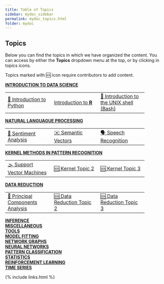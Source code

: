 ```yaml
---
title: Table of Topics
sidebar: mydoc_sidebar
permalink: mydoc_topics.html
folder: mydoc
---
```


## Topics

Below you can find the topics in which we have organized the content. You can access by either the **Topics** dropdown menu at the top, or by clicking in topics icons. 

Topics marked with 🆘 icon require contributors to add content.


[**INTRODUCTION TO DATA SCIENCE**](intro_ds_landing_page.html)

<table style="table-layout: fixed; width: 90%;" >
<tr>
  <td style="width:33%;"><a href="intro_python.html">🐍 Introduction to Python</a></td>
  <td style="width:33%;"><a href="intro_r.html">Introduction to <b>R</b></a></td>
  <td style="width:33%;"><a href="intro_shell.html">🐚 Introduction to the UNIX shell (Bash)</a></td>
</tr>
</table> 

[**NATURAL LANGUAGUE PROCESSING**](nlp_landing_page.html)


<table style="table-layout: fixed; width: 90%;" >
<tr>
  <td style="width:33%;"><a href="sentiment_analysis.html">💌 Sentiment Analysis</a></td>
  <td style="width:33%;"><a href="semantic_vectors.html">✉️ Semantic Vectors</a></td>
  <td style="width:33%;"><a href="speech_recognition.html">🗣️ Speech Recognition</a></td>
</tr>
</table> 


[**KERNEL METHODS IN PATTERN RECOGNITION**](kernel_methods_landing_page.html)

<table style="table-layout: fixed; width: 90%;" >
<tr>
  <td style="width:33%;"><a href="support_vector_machines.html">🌫️ Support Vector Machines</a></td>
  <td style="width:33%;"><a href="kernel_topic_2.html">🆘 Kernel Topic 2</a></td>
  <td style="width:33%;"><a href="kernel_topic_3.html">🆘 Kernel Topic 3</a></td>
</tr>
</table> 


[**DATA REDUCTION**](data_reduction_landing_page.html)

<table style="table-layout: fixed; width: 90%;" >
<tr>
  <td style="width:33%;"><a href="pca.htmll">🔩 Principal Components Analysis</a></td>
  <td style="width:33%;"><a href="data_reduction_2.html">🆘 Data Reduction Topic 2</a></td>
  <td style="width:33%;"><a href="data_reduction_3.html">🆘 Data Reduction Topic 3</a></td>
</tr>
</table> 


[**INFERENCE**](inference_landing_page.html)  
[**MISCELLANEOUS**](miscellaneous_landing_page.html)  
[**TOOLS**](tools_landing_page.html)  
[**MODEL FITTING**](model_fitting_landing_page.html)  
[**NETWORK GRAPHS**](network_graphs_landing_page.html)  
[**NEURAL NETWORKS**](neural_networks_landing_page.html)  
[**PATTERN CLASSIFICATION**](pattern_classification_landing_page.html)  
[**STATISTICS**](statistics_landing_page.html)  
[**REINFORCEMENT LEARNING**](rl_landing_page.html)  
[**TIME SERIES**](time_series_landing_page.html)  

{% include links.html %}
